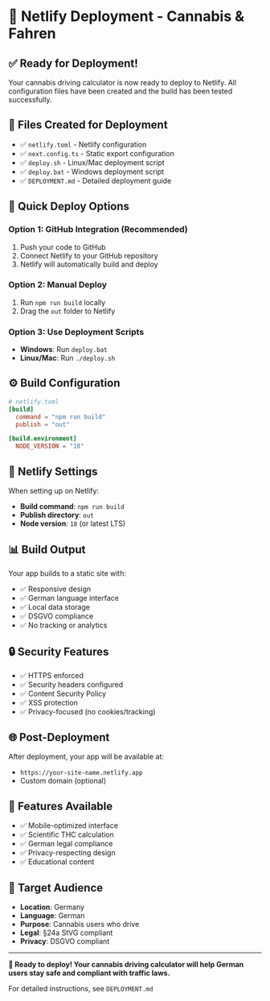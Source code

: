 # 🚀 Netlify Deployment - Cannabis & Fahren

## ✅ Ready for Deployment!

Your cannabis driving calculator is now ready to deploy to Netlify. All configuration files have been created and the build has been tested successfully.

## 📁 Files Created for Deployment

- ✅ `netlify.toml` - Netlify configuration
- ✅ `next.config.ts` - Static export configuration
- ✅ `deploy.sh` - Linux/Mac deployment script
- ✅ `deploy.bat` - Windows deployment script
- ✅ `DEPLOYMENT.md` - Detailed deployment guide

## 🚀 Quick Deploy Options

### Option 1: GitHub Integration (Recommended)
1. Push your code to GitHub
2. Connect Netlify to your GitHub repository
3. Netlify will automatically build and deploy

### Option 2: Manual Deploy
1. Run `npm run build` locally
2. Drag the `out` folder to Netlify

### Option 3: Use Deployment Scripts
- **Windows**: Run `deploy.bat`
- **Linux/Mac**: Run `./deploy.sh`

## ⚙️ Build Configuration

```toml
# netlify.toml
[build]
  command = "npm run build"
  publish = "out"

[build.environment]
  NODE_VERSION = "18"
```

## 🔧 Netlify Settings

When setting up on Netlify:

- **Build command**: `npm run build`
- **Publish directory**: `out`
- **Node version**: `18` (or latest LTS)

## 📊 Build Output

Your app builds to a static site with:
- ✅ Responsive design
- ✅ German language interface
- ✅ Local data storage
- ✅ DSGVO compliance
- ✅ No tracking or analytics

## 🔒 Security Features

- ✅ HTTPS enforced
- ✅ Security headers configured
- ✅ Content Security Policy
- ✅ XSS protection
- ✅ Privacy-focused (no cookies/tracking)

## 🌐 Post-Deployment

After deployment, your app will be available at:
- `https://your-site-name.netlify.app`
- Custom domain (optional)

## 📱 Features Available

- ✅ Mobile-optimized interface
- ✅ Scientific THC calculation
- ✅ German legal compliance
- ✅ Privacy-respecting design
- ✅ Educational content

## 🎯 Target Audience

- **Location**: Germany
- **Language**: German
- **Purpose**: Cannabis users who drive
- **Legal**: §24a StVG compliant
- **Privacy**: DSGVO compliant

---

**🎉 Ready to deploy! Your cannabis driving calculator will help German users stay safe and compliant with traffic laws.**

For detailed instructions, see `DEPLOYMENT.md` 